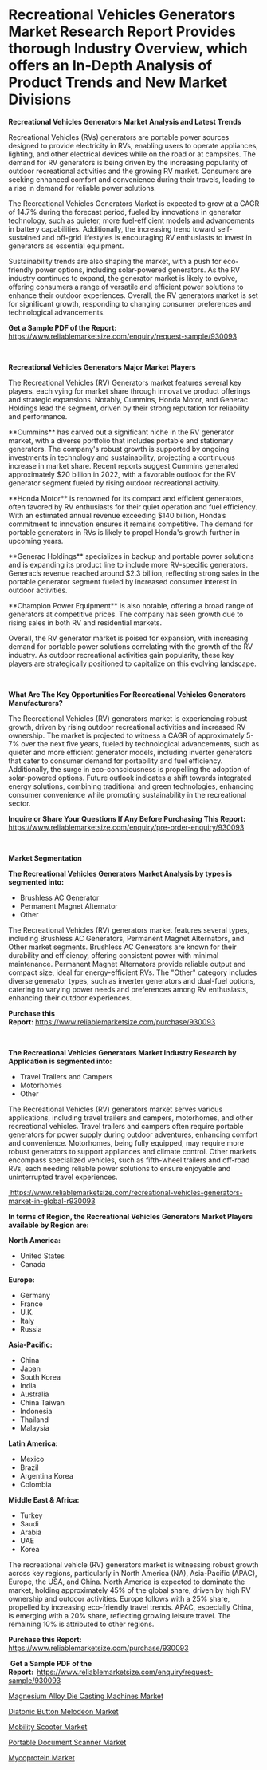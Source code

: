 <p><h1>Recreational Vehicles Generators Market Research Report Provides thorough Industry Overview, which offers an In-Depth Analysis of Product Trends and New Market Divisions</h1></p><p><strong>Recreational Vehicles Generators Market Analysis and Latest Trends</strong></p>
<p><p>Recreational Vehicles (RVs) generators are portable power sources designed to provide electricity in RVs, enabling users to operate appliances, lighting, and other electrical devices while on the road or at campsites. The demand for RV generators is being driven by the increasing popularity of outdoor recreational activities and the growing RV market. Consumers are seeking enhanced comfort and convenience during their travels, leading to a rise in demand for reliable power solutions.</p><p>The Recreational Vehicles Generators Market is expected to grow at a CAGR of 14.7% during the forecast period, fueled by innovations in generator technology, such as quieter, more fuel-efficient models and advancements in battery capabilities. Additionally, the increasing trend toward self-sustained and off-grid lifestyles is encouraging RV enthusiasts to invest in generators as essential equipment. </p><p>Sustainability trends are also shaping the market, with a push for eco-friendly power options, including solar-powered generators. As the RV industry continues to expand, the generator market is likely to evolve, offering consumers a range of versatile and efficient power solutions to enhance their outdoor experiences. Overall, the RV generators market is set for significant growth, responding to changing consumer preferences and technological advancements.</p></p>
<p><strong>Get a Sample PDF of the Report:&nbsp;</strong> <a href="https://www.reliablemarketsize.com/enquiry/request-sample/930093?utm_campaign=1167&utm_medium=2&utm_source=Github&utm_content=ia&utm_term=25122024&utm_id=recreational-vehicles-generators">https://www.reliablemarketsize.com/enquiry/request-sample/930093</a></p>
<p>&nbsp;</p>
<p><strong>Recreational Vehicles Generators Major Market Players</strong></p>
<p><p>The Recreational Vehicles (RV) Generators market features several key players, each vying for market share through innovative product offerings and strategic expansions. Notably, Cummins, Honda Motor, and Generac Holdings lead the segment, driven by their strong reputation for reliability and performance.</p><p>**Cummins** has carved out a significant niche in the RV generator market, with a diverse portfolio that includes portable and stationary generators. The company's robust growth is supported by ongoing investments in technology and sustainability, projecting a continuous increase in market share. Recent reports suggest Cummins generated approximately $20 billion in 2022, with a favorable outlook for the RV generator segment fueled by rising outdoor recreational activity.</p><p>**Honda Motor** is renowned for its compact and efficient generators, often favored by RV enthusiasts for their quiet operation and fuel efficiency. With an estimated annual revenue exceeding $140 billion, Honda’s commitment to innovation ensures it remains competitive. The demand for portable generators in RVs is likely to propel Honda's growth further in upcoming years.</p><p>**Generac Holdings** specializes in backup and portable power solutions and is expanding its product line to include more RV-specific generators. Generac’s revenue reached around $2.3 billion, reflecting strong sales in the portable generator segment fueled by increased consumer interest in outdoor activities.</p><p>**Champion Power Equipment** is also notable, offering a broad range of generators at competitive prices. The company has seen growth due to rising sales in both RV and residential markets. </p><p>Overall, the RV generator market is poised for expansion, with increasing demand for portable power solutions correlating with the growth of the RV industry. As outdoor recreational activities gain popularity, these key players are strategically positioned to capitalize on this evolving landscape.</p></p>
<p>&nbsp;</p>
<p><strong>What Are The Key Opportunities For Recreational Vehicles Generators Manufacturers?</strong></p>
<p><p>The Recreational Vehicles (RV) generators market is experiencing robust growth, driven by rising outdoor recreational activities and increased RV ownership. The market is projected to witness a CAGR of approximately 5-7% over the next five years, fueled by technological advancements, such as quieter and more efficient generator models, including inverter generators that cater to consumer demand for portability and fuel efficiency. Additionally, the surge in eco-consciousness is propelling the adoption of solar-powered options. Future outlook indicates a shift towards integrated energy solutions, combining traditional and green technologies, enhancing consumer convenience while promoting sustainability in the recreational sector.</p></p>
<p><strong>Inquire or Share Your Questions If Any Before Purchasing This Report:</strong> <a href="https://www.reliablemarketsize.com/enquiry/pre-order-enquiry/930093?utm_campaign=1167&utm_medium=2&utm_source=Github&utm_content=ia&utm_term=25122024&utm_id=recreational-vehicles-generators">https://www.reliablemarketsize.com/enquiry/pre-order-enquiry/930093</a></p>
<p>&nbsp;</p>
<p><strong>Market Segmentation</strong></p>
<p><strong>The Recreational Vehicles Generators Market Analysis by types is segmented into:</strong></p>
<p><ul><li>Brushless AC Generator</li><li>Permanent Magnet Alternator</li><li>Other</li></ul></p>
<p><p>The Recreational Vehicles (RV) generators market features several types, including Brushless AC Generators, Permanent Magnet Alternators, and Other market segments. Brushless AC Generators are known for their durability and efficiency, offering consistent power with minimal maintenance. Permanent Magnet Alternators provide reliable output and compact size, ideal for energy-efficient RVs. The "Other" category includes diverse generator types, such as inverter generators and dual-fuel options, catering to varying power needs and preferences among RV enthusiasts, enhancing their outdoor experiences.</p></p>
<p><strong>Purchase this Report:&nbsp;</strong><a href="https://www.reliablemarketsize.com/purchase/930093?utm_campaign=1167&utm_medium=2&utm_source=Github&utm_content=ia&utm_term=25122024&utm_id=recreational-vehicles-generators">https://www.reliablemarketsize.com/purchase/930093</a></p>
<p>&nbsp;</p>
<p><strong>The Recreational Vehicles Generators Market Industry Research by Application is segmented into:</strong></p>
<p><ul><li>Travel Trailers and Campers</li><li>Motorhomes</li><li>Other</li></ul></p>
<p><p>The Recreational Vehicles (RV) generators market serves various applications, including travel trailers and campers, motorhomes, and other recreational vehicles. Travel trailers and campers often require portable generators for power supply during outdoor adventures, enhancing comfort and convenience. Motorhomes, being fully equipped, may require more robust generators to support appliances and climate control. Other markets encompass specialized vehicles, such as fifth-wheel trailers and off-road RVs, each needing reliable power solutions to ensure enjoyable and uninterrupted travel experiences.</p></p>
<p><a href="https://www.reliablemarketsize.com/recreational-vehicles-generators-market-in-global-r930093?utm_campaign=1167&utm_medium=2&utm_source=Github&utm_content=ia&utm_term=25122024&utm_id=recreational-vehicles-generators">&nbsp;https://www.reliablemarketsize.com/recreational-vehicles-generators-market-in-global-r930093</a></p>
<p><strong>In terms of Region, the Recreational Vehicles Generators Market Players available by Region are:</strong></p>
<p>
    <p> <strong> North America: </strong>
        <ul>
            <li>United States</li>
            <li>Canada</li>
        </ul>
        </p> 
    <p> <strong> Europe: </strong>
        <ul>
            <li>Germany</li>
            <li>France</li>
            <li>U.K.</li>
            <li>Italy</li>
            <li>Russia</li>
        </ul>
        </p> 
    <p> <strong> Asia-Pacific: </strong>
        <ul>
            <li>China</li>
            <li>Japan</li>
            <li>South Korea</li>
            <li>India</li>
            <li>Australia</li>
            <li>China Taiwan</li>
            <li>Indonesia</li>
            <li>Thailand</li>
            <li>Malaysia</li>
        </ul>
        </p> 
    <p> <strong> Latin America: </strong>
        <ul>
            <li>Mexico</li>
            <li>Brazil</li>
            <li>Argentina Korea</li>
            <li>Colombia</li>
        </ul>
        </p> 
    <p> <strong> Middle East & Africa: </strong>
        <ul>
            <li>Turkey</li>
            <li>Saudi</li>
            <li>Arabia</li>
            <li>UAE</li>
            <li>Korea</li>
        </ul>
    </p>
    </p>
<p><p>The recreational vehicle (RV) generators market is witnessing robust growth across key regions, particularly in North America (NA), Asia-Pacific (APAC), Europe, the USA, and China. North America is expected to dominate the market, holding approximately 45% of the global share, driven by high RV ownership and outdoor activities. Europe follows with a 25% share, propelled by increasing eco-friendly travel trends. APAC, especially China, is emerging with a 20% share, reflecting growing leisure travel. The remaining 10% is attributed to other regions.</p></p>
<p><strong>Purchase this Report: </strong><a href="https://www.reliablemarketsize.com/purchase/930093?utm_campaign=1167&utm_medium=2&utm_source=Github&utm_content=ia&utm_term=25122024&utm_id=recreational-vehicles-generators">https://www.reliablemarketsize.com/purchase/930093</a></p>
<p>&nbsp;<strong>Get a Sample PDF of the Report:&nbsp;&nbsp;</strong><a href="https://www.reliablemarketsize.com/enquiry/request-sample/930093?utm_campaign=1167&utm_medium=2&utm_source=Github&utm_content=ia&utm_term=25122024&utm_id=recreational-vehicles-generators">https://www.reliablemarketsize.com/enquiry/request-sample/930093</a></p>
<p><strong></strong></p>
<p><p><a href="https://github.com/nathaliehurles7142/Market-Research-Report-List-1/blob/main/magnesium-alloy-die-casting-machines-market.md?utm_campaign=1167&utm_medium=2&utm_source=Github&utm_content=ia&utm_term=25122024&utm_id=recreational-vehicles-generators">Magnesium Alloy Die Casting Machines Market</a></p><p><a href="https://github.com/darenph8er/Market-Research-Report-List-1/blob/main/diatonic-button-melodeon-market.md?utm_campaign=1167&utm_medium=2&utm_source=Github&utm_content=ia&utm_term=25122024&utm_id=recreational-vehicles-generators">Diatonic Button Melodeon Market</a></p><p><a href="https://www.linkedin.com/pulse/mobility-scooter-market-size-cagr-144-current-development-application-rjxsc?utm_campaign=1167&utm_medium=2&utm_source=Github&utm_content=ia&utm_term=25122024&utm_id=recreational-vehicles-generators">Mobility Scooter Market</a></p><p><a href="https://www.linkedin.com/pulse/thorough-analysis-portable-document-scanner-market-itsindustrys-l0fgc?utm_campaign=1167&utm_medium=2&utm_source=Github&utm_content=ia&utm_term=25122024&utm_id=recreational-vehicles-generators">Portable Document Scanner Market</a></p><p><a href="https://www.linkedin.com/pulse/understanding-mycoprotein-market-comprehensive-analysis-i8ace?utm_campaign=1167&utm_medium=2&utm_source=Github&utm_content=ia&utm_term=25122024&utm_id=recreational-vehicles-generators">Mycoprotein Market</a></p></p>